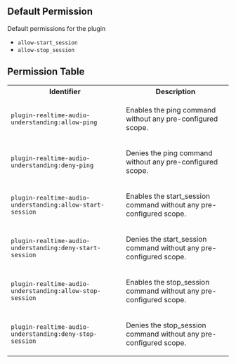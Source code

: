 ## Default Permission

Default permissions for the plugin

- `allow-start_session`
- `allow-stop_session`

## Permission Table

<table>
<tr>
<th>Identifier</th>
<th>Description</th>
</tr>


<tr>
<td>

`plugin-realtime-audio-understanding:allow-ping`

</td>
<td>

Enables the ping command without any pre-configured scope.

</td>
</tr>

<tr>
<td>

`plugin-realtime-audio-understanding:deny-ping`

</td>
<td>

Denies the ping command without any pre-configured scope.

</td>
</tr>

<tr>
<td>

`plugin-realtime-audio-understanding:allow-start-session`

</td>
<td>

Enables the start_session command without any pre-configured scope.

</td>
</tr>

<tr>
<td>

`plugin-realtime-audio-understanding:deny-start-session`

</td>
<td>

Denies the start_session command without any pre-configured scope.

</td>
</tr>

<tr>
<td>

`plugin-realtime-audio-understanding:allow-stop-session`

</td>
<td>

Enables the stop_session command without any pre-configured scope.

</td>
</tr>

<tr>
<td>

`plugin-realtime-audio-understanding:deny-stop-session`

</td>
<td>

Denies the stop_session command without any pre-configured scope.

</td>
</tr>
</table>
